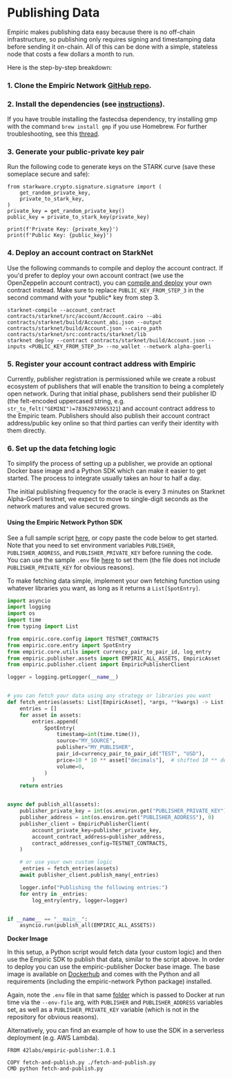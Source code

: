# Publishing Data

Empiric makes publishing data easy because there is no off-chain infrastructure, so publishing only requires signing and timestamping data before sending it on-chain. All of this can be done with a simple, stateless node that costs a few dollars a month to run.&#x20;

Here is the step-by-step breakdown:

### 1. Clone the Empiric Network [GitHub repo](https://github.com/42labs/Empiric).

### 2. Install the dependencies (see [instructions](https://github.com/42labs/Empiric#setup)).

If you have trouble installing the fastecdsa dependency, try installing gmp with the command `brew install gmp` if you use Homebrew. For further troubleshooting, see this [thread](https://github.com/OpenZeppelin/nile/issues/22).

### 3. Generate your public-private key pair

Run the following code to generate keys on the STARK curve (save these someplace secure and safe):

```
from starkware.crypto.signature.signature import (
    get_random_private_key,
    private_to_stark_key,
)
private_key = get_random_private_key()
public_key = private_to_stark_key(private_key)

print(f'Private Key: {private_key}')
print(f'Public Key: {public_key}')
```

### 4. Deploy an account contract on StarkNet

Use the following commands to compile and deploy the account contract. If you'd prefer to deploy your own account contract (we use the OpenZeppelin account contract), you can [compile and deploy](https://starknet.io/docs/hello\_starknet/intro.html#compile-the-contract) your own contract instead. Make sure to replace `PUBLIC_KEY_FROM_STEP_3` in the second command with your \*public\* key from step 3.

```
starknet-compile --account_contract contracts/starknet/src/account/Account.cairo --abi contracts/starknet/build/Account_abi.json --output contracts/starknet/build/Account.json --cairo_path contracts/starknet/src:contracts/starknet/lib
starknet deploy --contract contracts/starknet/build/Account.json --inputs <PUBLIC_KEY_FROM_STEP_3> --no_wallet --network alpha-goerli
```

### 5. Register your account contract address with Empiric

Currently, publisher registration is permissioned while we create a robust ecosystem of publishers that will enable the transition to being a completely open network. During that initial phase, publishers send their publisher ID (the felt-encoded uppercased string, e.g. `str_to_felt("GEMINI")=78362974965321`) and account contract address to the Empiric team. Publishers should also publish their account contract address/public key online so that third parties can verify their identity with them directly.

### 6. Set up the data fetching logic

To simplify the process of setting up a publisher, we provide an optional Docker base image and a Python SDK which can make it easier to get started. The process to integrate usually takes an hour to half a day.

The initial publishing frequency for the oracle is every 3 minutes on Starknet Alpha-Goerli testnet, we expect to move to single-digit seconds as the network matures and value secured grows.

#### Using the Empiric Network Python SDK

See a full sample script [here](https://github.com/42labs/Empiric/blob/master/stagecoach/jobs/publishers/examples/publish\_all.py), or copy paste the code below to get started. Note that you need to set environment variables `PUBLISHER`, `PUBLISHER_ADDRESS`, and `PUBLISHER_PRIVATE_KEY` before running the code. You can use the sample `.env` file [here](https://github.com/42labs/Empiric/blob/master/stagecoach/jobs/publishers/examples/.env) to set them (the file does not include `PUBLISHER_PRIVATE_KEY` for obvious reasons).&#x20;

To make fetching data simple, implement your own fetching function using whatever libraries you want, as long as it returns a `List[SpotEntry]`.

```python
import asyncio
import logging
import os
import time
from typing import List

from empiric.core.config import TESTNET_CONTRACTS
from empiric.core.entry import SpotEntry
from empiric.core.utils import currency_pair_to_pair_id, log_entry
from empiric.publisher.assets import EMPIRIC_ALL_ASSETS, EmpiricAsset
from empiric.publisher.client import EmpiricPublisherClient

logger = logging.getLogger(__name__)


# you can fetch your data using any strategy or libraries you want
def fetch_entries(assets: List[EmpiricAsset], *args, **kwargs) -> List[SpotEntry]:
    entries = []
    for asset in assets:
        entries.append(
            SpotEntry(
                timestamp=int(time.time()),
                source="MY_SOURCE",
                publisher="MY_PUBLISHER",
                pair_id=currency_pair_to_pair_id("TEST", "USD"),
                price=10 * 10 ** asset["decimals"],  # shifted 10 ** decimals
                volume=0,
            )
        )
    return entries


async def publish_all(assets):
    publisher_private_key = int(os.environ.get("PUBLISHER_PRIVATE_KEY"), 0)
    publisher_address = int(os.environ.get("PUBLISHER_ADDRESS"), 0)
    publisher_client = EmpiricPublisherClient(
        account_private_key=publisher_private_key,
        account_contract_address=publisher_address,
        contract_addresses_config=TESTNET_CONTRACTS,
    )

    # or use your own custom logic
    _entries = fetch_entries(assets)
    await publisher_client.publish_many(_entries)

    logger.info("Publishing the following entries:")
    for entry in _entries:
        log_entry(entry, logger=logger)


if __name__ == "__main__":
    asyncio.run(publish_all(EMPIRIC_ALL_ASSETS))

```

**Docker Image**

In this setup, a Python script would fetch data (your custom logic) and then use the Empiric SDK to publish that data, similar to the script above. In order to deploy you can use the empiric-publisher Docker base image. The base image is available on [Dockerhub](https://hub.docker.com/r/42labs/empiric-publisher/tags) and comes with the Python and all requirements (including the empiric-network Python package) installed.

Again, note the `.env` file in that same [folder](https://github.com/42labs/Empiric/tree/master/stagecoach/jobs/publishers/examples) which is passed to Docker at run time via the `--env-file` arg, with `PUBLISHER` and `PUBLISHER_ADDRESS` variables set, as well as a `PUBLISHER_PRIVATE_KEY` variable (which is not in the repository for obvious reasons).

Alternatively, you can find an example of how to use the SDK in a serverless deployment (e.g. AWS Lambda).

```docker
FROM 42labs/empiric-publisher:1.0.1

COPY fetch-and-publish.py ./fetch-and-publish.py
CMD python fetch-and-publish.py
```
